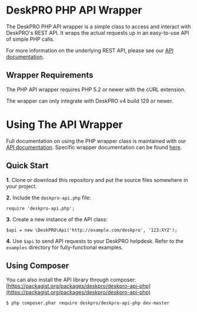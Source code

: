 DeskPRO PHP API Wrapper
=======================

The DeskPRO PHP API wrapper is a simple class to access and interact with DeskPRO's REST API. It wraps the actual requests up in an easy-to-use API of simple PHP calls.

For more information on the underlying REST API, please see our [API documentation](http://support.deskpro.com/kb/17-deskpro-api).

Wrapper Requirements
--------------------

The PHP API wrapper requires PHP 5.2 or newer with the cURL extension.

The wrapper can only integrate with DeskPRO v4 build 129 or newer.

Using The API Wrapper
=====================

Full documentation on using the PHP wrapper class is maintained with our [API documentation](http://support.deskpro.com/kb/17-deskpro-api). Specific wrapper documentation can be found [here](https://support.deskpro.com/kb/articles/97-deskpro-api-wrapper-php).

Quick Start
-----------

**1.** Clone or download this repository and put the source files somewhere in  your project.

**2.** Include the `deskpro-api.php` file:

    require 'deskpro-api.php';

**3.** Create a new instance of the API class:

    $api = new \DeskPRO\Api('http://example.com/deskpro', '123:XYZ');

**4.** Use `$api` to send API requests to your DeskPRO helpdesk. Refer to the `examples` directory for fully-functional examples.

Using Composer
--------------

You can also install the API library through composer: [https://packagist.org/packages/deskpro/deskpro-api-php](https://packagist.org/packages/deskpro/deskpro-api-php)

    $ php composer.phar require deskpro/deskpro-api-php dev-master
